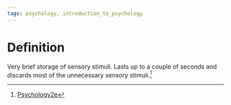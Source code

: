 ```yaml
---
tags: psychology, introduction_to_psychology
---
```


# Definition

Very brief storage of sensory stimuli. Lasts up to a couple of seconds and discards most of the unnecessary sensory stimuli.[^1]

[^1]: [Psychology2e](zotero://open-pdf/library/items/SSTBV7L5?page=262)
